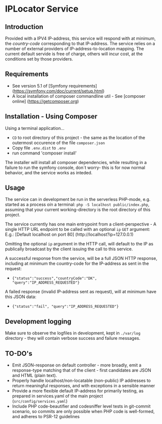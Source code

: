 # IPLocator Service #
## Introduction ##
Provided with a IPV4 IP-address, this service will respond with at minimum, the *country-code* corresponding to that IP-address. The service relies on a number of external providers of IP-address-to-location mapping. The current default servide is free of charge, others will incur cost, at the conditions set by those providers.

## Requirements ##
- See version 5.1 of [Symfony requirements] (https://symfony.com/doc/current/setup.html)
- A local installation of composer commandline util - See [composer online] (https://getcomposer.org)

## Installation - Using Composer ##
Using a terminal application...

- `CD` to root directory of this project - the same as the location of the outermost occurence of the file `composer.json`
- Copy file `.env.dist` to `.env`
- run command 'composer install'

The installer will install all composer dependencies, while resulting in a failure to run the symfony console, don´t worry- this is for now normal behavior, and the service works as inteded.


## Usage ##
The service can in development be run in the serverless PHP-mode, e.g. started as a process oín a terminal:
`php -S localhost public/index.php`, assuming that your current working-directory is the root directory of this project.

The service currently has one main entrypoint from a client-perspective - A single HTTP URL endpoint to be called with an optional `ip` `GET` argument:
E.g.: [Default localhost on port 80] (http://localhost?ip=127.0.0.1)

Omitting the optional `ip` argument in the HTTP call, will default to the IP as publically broadcast by the client issuing the call to this service.

A successful response from the service, will be a full JSON HTTP response, including at minimum the country-code for the IP-address as sent in the request:

- `{"status":"success","countryCode":"DK", "query":"IP_ADDRESS_REQUESTED"}`

A failed response (invalid IP-address sent as request), will at minimum have this JSON data:

- `{"status":"fail", "query":"IP_ADDRESS_REQUESTED"}`

## Development logging ##
Make sure to observe the logfiles in development, kept in `./var/log` directory - they will contain verbose success and failure messages.

## TO-DO's ##
- Emit JSON-response on default controller - more broadly, emit a response-type matching that of the client - first candidates are JSON and HTML (plain text).
- Properly handle localhost/non-locatable (non-public) IP addresses to return meaningful responses, and with exceptions in a sensible manner
- Provide a more flexible default IP-address for primarily testing, as prepared in services.yaml of the main project (`src/config/services.yaml`)
- Include PHP code-beautifier and codesniffer level tests in git-commit scenario, so commits are only possible when PHP code is well-formed, and adheres to PSR-12 guidelines

